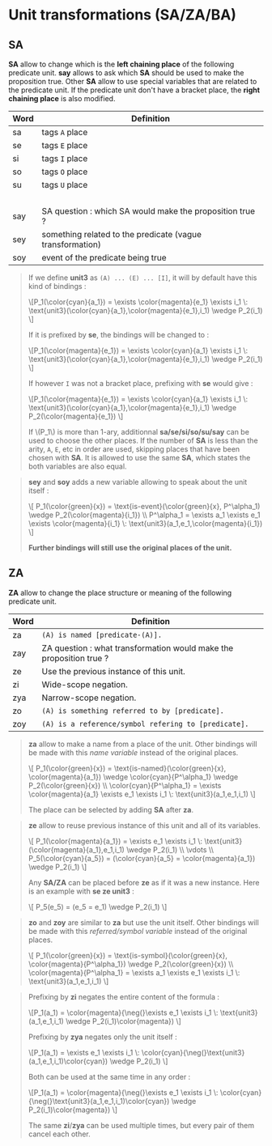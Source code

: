 # Unit transformations (SA/ZA/BA)

## SA

**SA** allow to change which is the **left chaining place** of the following
predicate unit. **say** allows to ask which **SA** should be used to make the
proposition true. Other **SA** allow to use special variables that are related
to the predicate unit. If the predicate unit don't have a bracket place, the
**right chaining place** is also modified.

| Word | Definition                                                |
| ---- | --------------------------------------------------------- |
| sa   | tags `A` place                                            |
| se   | tags `E` place                                            |
| si   | tags `I` place                                            |
| so   | tags `O` place                                            |
| su   | tags `U` place                                            |
|      | &nbsp;                                                    |
| say  | SA question : which SA would make the proposition true ?  |
| sey  | something related to the predicate (vague transformation) |
| soy  | event of the predicate being true                         |

> If we define **unit3** as `(A) ... (E) ... [I]`, it will by default have this
> kind of bindings :  
> 
> \\[P_1(\\color{cyan}{a_1}) = \exists \\color{magenta}{e_1} \exists i_1 \\: \text{unit3}(\\color{cyan}{a_1},\\color{magenta}{e_1},i_1) \wedge P_2(i_1) \\]
> 
> If it is prefixed by **se**, the bindings will be changed to :
> 
> \\[P_1(\\color{magenta}{e_1}) = \exists \\color{cyan}{a_1} \exists i_1 \\: \text{unit3}(\\color{cyan}{a_1},\\color{magenta}{e_1},i_1) \wedge P_2(i_1) \\]
> 
> If however `I` was not a bracket place, prefixing with **se** would give :
> 
> \\[P_1(\\color{magenta}{e_1}) = \exists \\color{cyan}{a_1} \exists i_1 \\: \text{unit3}(\\color{cyan}{a_1},\\color{magenta}{e_1},i_1) \wedge P_2(\\color{magenta}{e_1}) \\]
> 
> If \\(P_1\\) is more than 1-ary, additionnal **sa/se/si/so/su/say** can be
> used to choose the other places. If the number of **SA** is less than the
> arity, `A`, `E`, etc in order are used, skipping places that have been chosen
> with **SA**. It is allowed to use the same **SA**, which states the both
> variables are also equal.


> **sey** and **soy** adds a new variable allowing to speak about the unit itself :
> 
> \\[
> P_1(\\color{green}{x}) = \text{is-event}(\\color{green}{x}, P^\alpha_1) \wedge P_2(\\color{magenta}{i_1}) \\\\
> P^\alpha_1 = \exists a_1 \exists e_1 \exists \\color{magenta}{i_1} \\: \text{unit3}(a_1,e_1,\\color{magenta}{i_1})
> \\]
>
> **Further bindings will still use the original places of the unit.**

## ZA

**ZA** allow to change the place structure or meaning of the following
predicate unit. 

| Word | Definition                                                          |
| ---- | ------------------------------------------------------------------- |
| za   | `(A) is named [predicate-(A)].`                                     |
| zay  | ZA question : what transformation would make the proposition true ? |
| ze   | Use the previous instance of this unit.                             |
| zi   | Wide-scope negation.                                                |
| zya  | Narrow-scope negation.                                              |
| zo   | `(A) is something referred to by [predicate].`                      |
| zoy  | `(A) is a reference/symbol refering to [predicate].`                |


> **za** allow to make a name from a place of the unit. Other bindings will be
> made with this *name variable* instead of the original places.
> 
> \\[
> P_1(\\color{green}{x}) = \text{is-named}(\\color{green}{x}, \\color{magenta}{a_1}) \wedge \\color{cyan}{P^\alpha_1} \wedge P_2(\\color{green}{x}) \\\\
> \\color{cyan}{P^\alpha_1} = \exists \\color{magenta}{a_1} \exists e_1 \exists i_1 \\: \text{unit3}(a_1,e_1,i_1)
> \\]
>
> The place can be selected by adding **SA** after **za**.


> **ze** allow to reuse previous instance of this unit and all of its variables.
>
> \\[
> P_1(\\color{magenta}{a_1}) = \exists e_1 \exists i_1 \\: \text{unit3}(\\color{magenta}{a_1},e_1,i_1) \wedge P_2(i_1) \\\\
> \vdots \\\\
> P_5(\\color{cyan}{a_5}) = (\\color{cyan}{a_5} = \\color{magenta}{a_1}) \wedge P_2(i_1)
> \\]
>
> Any **SA/ZA** can be placed before **ze** as if it was a new instance. Here
> is an example with **se ze unit3** :
>
> \\[
> P_5(e_5) = (e_5 = e_1) \wedge P_2(i_1)
> \\]


> **zo** and **zoy** are similar to **za** but use the unit itself. Other bindings will be
> made with this *referred/symbol variable* instead of the original places.
> 
> \\[
> P_1(\\color{green}{x}) = \text{is-symbol}(\\color{green}{x}, \\color{magenta}{P^\alpha_1}) \wedge P_2(\\color{green}{x}) \\\\
> \\color{magenta}{P^\alpha_1} = \exists a_1 \exists e_1 \exists i_1 \\: \text{unit3}(a_1,e_1,i_1)
> \\]


> Prefixing by **zi** negates the entire content of the formula :
> 
> \\[P_1(a_1) = \\color{magenta}{\neg(}\exists e_1 \exists i_1 \\: \text{unit3}(a_1,e_1,i_1) \wedge P_2(i_1)\\color{magenta}) \\]
>
> Prefixing by **zya** negates only the unit itself :
>
> \\[P_1(a_1) = \exists e_1 \exists i_1 \\: \\color{cyan}{\neg(}\text{unit3}(a_1,e_1,i_1)\\color{cyan}) \wedge P_2(i_1) \\]
>
> Both can be used at the same time in any order :
>
> \\[P_1(a_1) = \\color{magenta}{\neg(}\exists e_1 \exists i_1 \\: \\color{cyan}{\neg(}\text{unit3}(a_1,e_1,i_1)\\color{cyan}) \wedge P_2(i_1)\\color{magenta}) \\]
>
> The same **zi**/**zya** can be used multiple times, but every pair of them cancel each other.